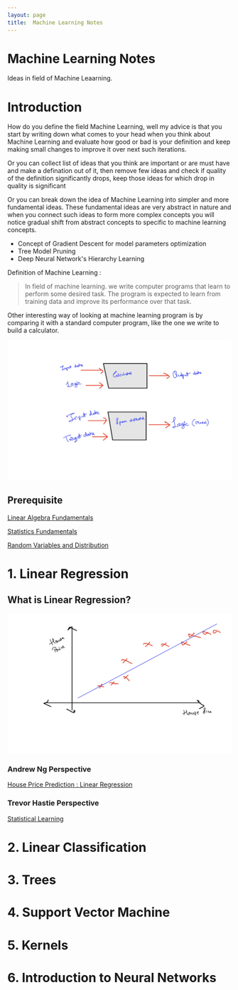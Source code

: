```yaml
---
layout: page
title:  Machine Learning Notes
---
```


# Machine Learning Notes

Ideas in field of Machine Leaarning.

# Introduction

How do you define the field Machine Learning, well my advice is that you start by writing down what comes to your head when you think about Machine Learning and evaluate how good or bad is your definition and keep making small changes to improve it over next such iterations.

Or you can collect list of ideas that you think are important or are must have and make a defination out of it, then remove few ideas and check if quality of the definition significantly drops, keep those ideas for which drop in quality is significant

Or you can break down the idea of Machine Learning into simpler and more fundamental ideas. These fundamental ideas are very abstract in nature and when you connect such ideas to form more complex concepts you will notice gradual shift from abstract concepts to specific to machine learning concepts.

- Concept of Gradient Descent for model parameters optimization
- Tree Model Pruning
- Deep Neural Network's Hierarchy Learning

Definition of Machine Learning : 

> In field of machine learning. we write computer programs that learn to perform some desired task. The program is expected to learn from training data and improve its performance over that task.

Other interesting way of looking at machine learning program is by comparing it with a standard computer program, like the one we write to build a calculator.

![Machine_Learning_Notes/FFCE81C4-D01C-4A3E-9065-D22F3287B030.jpeg](Machine_Learning_Notes/FFCE81C4-D01C-4A3E-9065-D22F3287B030.jpeg)

## Prerequisite

[Linear Algebra Fundamentals](https://www.notion.so/Linear-Algebra-Fundamentals-59582380ab2c42e8b8ca085cf883806d)

[Statistics Fundamentals](https://www.notion.so/Statistics-Fundamentals-7c49aefb586c4d0a9967042911174a34)

[Random Variables and Distribution](https://www.notion.so/Random-Variables-and-Distribution-a7e8c2dd521c4759bb69c4419350c6c8)

# 1. Linear Regression

## What is Linear Regression?

![Machine_Learning_Notes/83762F48-1E87-4392-A723-F93061B5AC54.jpeg](Machine_Learning_Notes/83762F48-1E87-4392-A723-F93061B5AC54.jpeg)

### Andrew Ng Perspective

[House Price Prediction : Linear Regression](https://www.notion.so/House-Price-Prediction-Linear-Regression-96821ff76d6c4a6dacd0c6019f6e0852)

### Trevor Hastie Perspective

[Statistical Learning](https://www.notion.so/Statistical-Learning-5d20bc788c264ba89977fc9a94f308cb)

# 2. Linear Classification

# 3. Trees

# 4. Support Vector Machine

# 5. Kernels

# 6. Introduction to Neural Networks
